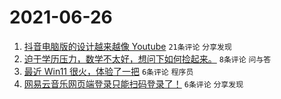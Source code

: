 # 2021-06-26

1. [抖音电脑版的设计越来越像 Youtube](https://www.v2ex.com/t/785875) `21条评论` `分享发现`
1. [迫于学历压力，数学不太好，想问下如何捡起来。](https://www.v2ex.com/t/785874) `8条评论` `问与答`
1. [最近 Win11 很火，体验了一把](https://www.v2ex.com/t/785901) `6条评论` `程序员`
1. [网易云音乐网页端登录只能扫码登录了！](https://www.v2ex.com/t/785880) `6条评论` `分享发现`
